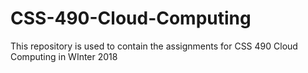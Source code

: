 # CSS-490-Cloud-Computing
This repository is used to contain the assignments for CSS 490 Cloud Computing in WInter 2018 
